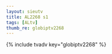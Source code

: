 ```yaml
--- 
layout: sieutv
title: AL2268 s1
tags: [ALtv]
thumb_re: globiptv2268
---
```

{% include tvadv key="globiptv2268" %} 

